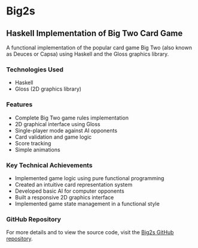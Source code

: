 # Big2s

## Haskell Implementation of Big Two Card Game

A functional implementation of the popular card game Big Two (also known as Deuces or Capsa) using Haskell and the Gloss graphics library.

### Technologies Used
- Haskell
- Gloss (2D graphics library)

### Features
- Complete Big Two game rules implementation
- 2D graphical interface using Gloss
- Single-player mode against AI opponents
- Card validation and game logic
- Score tracking
- Simple animations

### Key Technical Achievements
- Implemented game logic using pure functional programming
- Created an intuitive card representation system
- Developed basic AI for computer opponents
- Built a responsive 2D graphics interface
- Implemented game state management in a functional style

### GitHub Repository
For more details and to view the source code, visit the [Big2s GitHub repository](https://github.com/andrewlidong/big2s). 